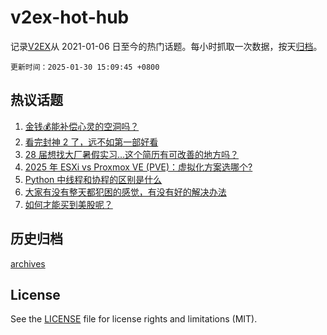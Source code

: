 # v2ex-hot-hub

 记录[V2EX](https://www.v2ex.com/)从 2021-01-06 日至今的热门话题。每小时抓取一次数据，按天[归档](archives)。

`更新时间：2025-01-30 15:09:45 +0800`

## 热议话题

1. [金钱💰能补偿心灵的空洞吗？](https://www.v2ex.com/t/1108266)
1. [看完封神 2 了，远不如第一部好看](https://www.v2ex.com/t/1108274)
1. [28 届想找大厂暑假实习…这个简历有可改善的地方吗？](https://www.v2ex.com/t/1108288)
1. [2025 年 ESXi vs Proxmox VE (PVE)：虚拟化方案选哪个?](https://www.v2ex.com/t/1108307)
1. [Python 中线程和协程的区别是什么](https://www.v2ex.com/t/1108272)
1. [大家有没有整天都犯困的感觉，有没有好的解决办法](https://www.v2ex.com/t/1108320)
1. [如何才能买到美股呢？](https://www.v2ex.com/t/1108278)

## 历史归档

[archives](archives)

## License

See the [LICENSE](LICENSE) file for license rights and limitations (MIT).
